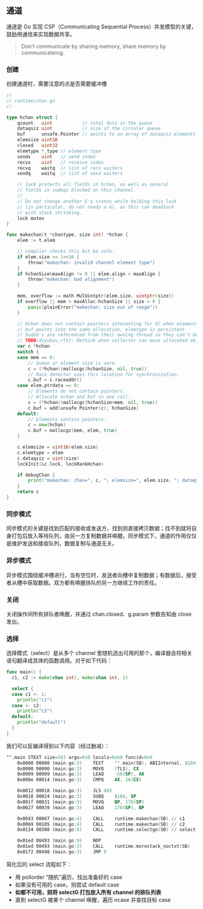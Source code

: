 通道
------

通道是 Go 实现 CSP（Communicating Sequential Process）并发模型的关键，鼓励用通信来实现数据共享。

> Don't communicate by sharing memory, share memory by communicateing.



### 创建

创建通道时，需要注意的点是否需要缓冲槽

```go
//
// runtime/chan.go
//

type hchan struct {
	qcount   uint           // total data in the queue
	dataqsiz uint           // size of the circular queue
	buf      unsafe.Pointer // points to an array of dataqsiz elements
	elemsize uint16
	closed   uint32
	elemtype *_type // element type
	sendx    uint   // send index
	recvx    uint   // receive index
	recvq    waitq  // list of recv waiters
	sendq    waitq  // list of send waiters

	// lock protects all fields in hchan, as well as several
	// fields in sudogs blocked on this channel.
	//
	// Do not change another G's status while holding this lock
	// (in particular, do not ready a G), as this can deadlock
	// with stack shrinking.
	lock mutex
}

func makechan(t *chantype, size int) *hchan {
	elem := t.elem

	// compiler checks this but be safe.
	if elem.size >= 1<<16 {
		throw("makechan: invalid channel element type")
	}
	if hchanSize%maxAlign != 0 || elem.align > maxAlign {
		throw("makechan: bad alignment")
	}

	mem, overflow := math.MulUintptr(elem.size, uintptr(size))
	if overflow || mem > maxAlloc-hchanSize || size < 0 {
		panic(plainError("makechan: size out of range"))
	}

	// Hchan does not contain pointers interesting for GC when elements stored in buf do not contain pointers.
	// buf points into the same allocation, elemtype is persistent.
	// SudoG's are referenced from their owning thread so they can't be collected.
	// TODO(dvyukov,rlh): Rethink when collector can move allocated objects.
	var c *hchan
	switch {
	case mem == 0:
		// Queue or element size is zero.
		c = (*hchan)(mallocgc(hchanSize, nil, true))
		// Race detector uses this location for synchronization.
		c.buf = c.raceaddr()
	case elem.ptrdata == 0:
		// Elements do not contain pointers.
		// Allocate hchan and buf in one call.
		c = (*hchan)(mallocgc(hchanSize+mem, nil, true))
		c.buf = add(unsafe.Pointer(c), hchanSize)
	default:
		// Elements contain pointers.
		c = new(hchan)
		c.buf = mallocgc(mem, elem, true)
	}

	c.elemsize = uint16(elem.size)
	c.elemtype = elem
	c.dataqsiz = uint(size)
	lockInit(&c.lock, lockRankHchan)

	if debugChan {
		print("makechan: chan=", c, "; elemsize=", elem.size, "; dataqsiz=", size, "\n")
	}
	return c
}
```



### 同步模式

同步模式的关键是找到匹配的接收或发送方，找到则直接拷贝数据；找不到就将自身打包后放入等待队列，由另一方复制数据并唤醒。同步模式下，通道的作用仅仅是维护发送和接收队列，数据复制与通道无关。



### 异步模式

异步模式围绕缓冲槽进行，当有空位时，发送者向槽中复制数据；有数据后，接受者从槽中获取数据。双方都有唤醒排队的另一方继续工作的责任。



### 关闭

关闭操作间所有排队者唤醒，并通过 chan.closed、g.param 参数告知由 close 发出。



### 选择

选择模式（select）是从多个 channel 里随机选出可用的那个，编译器会将相关语句翻译成具体的函数调用。对于如下代码：

```go
func main() {
  c1, c2 := make(chan int), make(chan int, 2)

  select {
  case c1 <- 1:
    println("c1")
  case <- c2:
    println("c2")
  default:
    println("default")
  }
}
```

我们可以反编译得到以下内容（经过删减）：

```asm
"".main STEXT size=503 args=0x0 locals=0xb8 funcid=0x0
	0x0000 00000 (main.go:3)	TEXT	"".main(SB), ABIInternal, $184-0
	0x0000 00000 (main.go:3)	MOVQ	(TLS), CX
	0x0009 00009 (main.go:3)	LEAQ	-56(SP), AX
	0x000e 00014 (main.go:3)	CMPQ	AX, 16(CX)

	0x0012 00018 (main.go:3)	JLS	493
	0x0018 00024 (main.go:3)	SUBQ	$184, SP
	0x001f 00031 (main.go:3)	MOVQ	BP, 176(SP)
	0x0027 00039 (main.go:3)	LEAQ	176(SP), BP

	0x0043 00067 (main.go:4)	CALL	runtime.makechan(SB) // c1
	0x0069 00105 (main.go:4)	CALL	runtime.makechan(SB) // c2
	0x0134 00308 (main.go:6)	CALL	runtime.selectgo(SB) // select

	0x01ed 00493 (main.go:9)	NOP
	0x01ed 00493 (main.go:3)	CALL	runtime.morestack_noctxt(SB)
	0x01f2 00498 (main.go:3)	JMP	0
```

简化后的 select 流程如下：

* 用 pollorder “随机”遍历，找出准备好的 case
* 如果没有可用的 case，则尝试 default case
* **如都不可用，则将 selectG 打包放入所有 channel 的排队列表**
* 直到 selectG 被某个 channel 唤醒，遍历 ncase 并查找目标 case